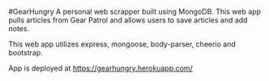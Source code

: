 #GearHungry
A personal web scrapper built using MongoDB. This web app pulls articles from Gear Patrol and allows users to save articles and add notes. 

This web app utilizes express, mongoose, body-parser, cheerio and bootstrap. 

App is deployed at https://gearhungry.herokuapp.com/
